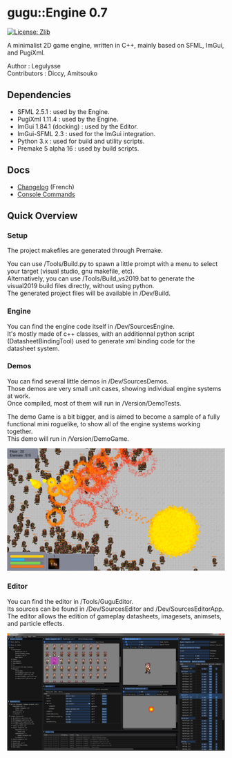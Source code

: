 # gugu::Engine 0.7
[![License: Zlib](https://img.shields.io/badge/License-Zlib-lightgrey.svg)](https://opensource.org/licenses/Zlib)

A minimalist 2D game engine, written in C++, mainly based on SFML, ImGui, and PugiXml.

Author : Legulysse  
Contributors : Diccy, Amitsouko

## Dependencies

- SFML 2.5.1 : used by the Engine.  
- PugiXml 1.11.4 : used by the Engine.  
- ImGui 1.84.1 (docking) : used by the Editor.  
- ImGui-SFML 2.3 : used for the ImGui integration.  
- Python 3.x : used for build and utility scripts.  
- Premake 5 alpha 16 : used by build scripts.  

## Docs

- [Changelog](/Docs/ProjectHistory.md) (French)  
- [Console Commands](/Docs/Commands.md)  

## Quick Overview

### Setup

The project makefiles are generated through Premake.  

You can use /Tools/Build.py to spawn a little prompt with a menu to select your target (visual studio, gnu makefile, etc).  
Alternatively, you can use /Tools/Build_vs2019.bat to generate the visual2019 build files directly, without using python.  
The generated project files will be available in /Dev/Build.  

### Engine

You can find the engine code itself in /Dev/SourcesEngine.  
It's mostly made of c++ classes, with an additionnal python script (DatasheetBindingTool) used to generate xml binding code for the datasheet system.  

### Demos

You can find several little demos in /Dev/SourcesDemos.  
Those demos are very small unit cases, showing individual engine systems at work.  
Once compiled, most of them will run in /Version/DemoTests.  

The demo Game is a bit bigger, and is aimed to become a sample of a fully functional mini roguelike, to show all of the engine systems working together.  
This demo will run in /Version/DemoGame.  

![Demo Game](/Docs/Pictures/DemoGame_03.png)

### Editor

You can find the editor in /Tools/GuguEditor.  
Its sources can be found in /Dev/SourcesEditor and /Dev/SourcesEditorApp.  
The editor allows the edition of gameplay datasheets, imagesets, animsets, and particle effects.  

![Demo Game](/Docs/Pictures/Editor_02.png)
